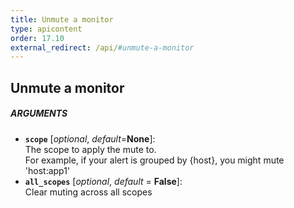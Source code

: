 ```yaml
---
title: Unmute a monitor
type: apicontent
order: 17.10
external_redirect: /api/#unmute-a-monitor
---
```


## Unmute a monitor

##### ARGUMENTS
* **`scope`** [*optional*, *default*=**None**]:  
    The scope to apply the mute to.  
    For example, if your alert is grouped by {host}, you might mute 'host:app1'
* **`all_scopes`** [*optional*, *default* = **False**]:  
    Clear muting across all scopes

